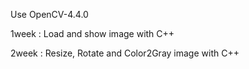 Use OpenCV-4.4.0

1week : Load and show image with C++

2week : Resize, Rotate and Color2Gray image with C++
